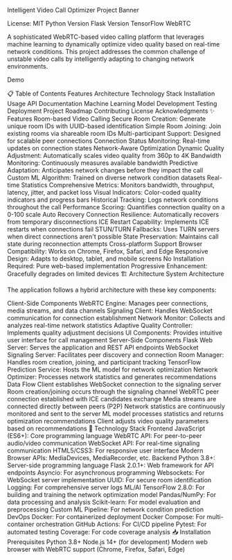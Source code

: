 Intelligent Video Call Optimizer
Project Banner

License: MIT
Python Version
Flask Version
TensorFlow
WebRTC

A sophisticated WebRTC-based video calling platform that leverages machine learning to dynamically optimize video quality based on real-time network conditions. This project addresses the common challenge of unstable video calls by intelligently adapting to changing network environments.

Demo

📋 Table of Contents
Features
Architecture
Technology Stack
Installation
Usage
API Documentation
Machine Learning Model
Development
Testing
Deployment
Project Roadmap
Contributing
License
Acknowledgments
✨ Features
Room-based Video Calling
Secure Room Creation: Generate unique room IDs with UUID-based identification
Simple Room Joining: Join existing rooms via shareable room IDs
Multi-participant Support: Designed for scalable peer connections
Connection Status Monitoring: Real-time updates on connection states
Network-Aware Optimization
Dynamic Quality Adjustment: Automatically scales video quality from 360p to 4K
Bandwidth Monitoring: Continuously measures available bandwidth
Predictive Adaptation: Anticipates network changes before they impact the call
Custom ML Algorithm: Trained on diverse network condition datasets
Real-time Statistics
Comprehensive Metrics: Monitors bandwidth, throughput, latency, jitter, and packet loss
Visual Indicators: Color-coded quality indicators and progress bars
Historical Tracking: Logs network conditions throughout the call
Performance Scoring: Quantifies connection quality on a 0-100 scale
Auto Recovery
Connection Resilience: Automatically recovers from temporary disconnections
ICE Restart Capability: Implements ICE restarts when connections fail
STUN/TURN Fallbacks: Uses TURN servers when direct connections aren't possible
State Preservation: Maintains call state during reconnection attempts
Cross-platform Support
Browser Compatibility: Works on Chrome, Firefox, Safari, and Edge
Responsive Design: Adapts to desktop, tablet, and mobile screens
No Installation Required: Pure web-based implementation
Progressive Enhancement: Gracefully degrades on limited devices
🏗️ Architecture
System Architecture

The application follows a hybrid architecture with these key components:

Client-Side Components
WebRTC Engine: Manages peer connections, media streams, and data channels
Signaling Client: Handles WebSocket communication for connection establishment
Network Monitor: Collects and analyzes real-time network statistics
Adaptive Quality Controller: Implements quality adjustment decisions
UI Components: Provides intuitive user interface for call management
Server-Side Components
Flask Web Server: Serves the application and REST API endpoints
WebSocket Signaling Server: Facilitates peer discovery and connection
Room Manager: Handles room creation, joining, and participant tracking
TensorFlow Prediction Service: Hosts the ML model for network optimization
Network Optimizer: Processes network statistics and generates recommendations
Data Flow
Client establishes WebSocket connection to the signaling server
Room creation/joining occurs through the signaling channel
WebRTC peer connection established with ICE candidates exchange
Media streams are connected directly between peers (P2P)
Network statistics are continuously monitored and sent to the server
ML model processes statistics and returns optimization recommendations
Client adjusts video quality parameters based on recommendations
🔧 Technology Stack
Frontend
JavaScript (ES6+): Core programming language
WebRTC API: For peer-to-peer audio/video communication
WebSocket API: For real-time signaling communication
HTML5/CSS3: For responsive user interface
Modern Browser APIs: MediaDevices, MediaRecorder, etc.
Backend
Python 3.8+: Server-side programming language
Flask 2.0.1+: Web framework for API endpoints
Asyncio: For asynchronous programming
Websockets: For WebSocket server implementation
UUID: For secure room identification
Logging: For comprehensive server logs
ML/AI
TensorFlow 2.8.0: For building and training the network optimization model
Pandas/NumPy: For data processing and analysis
Scikit-learn: For model evaluation and preprocessing
Custom ML Pipeline: For network condition prediction
DevOps
Docker: For containerized deployment
Docker Compose: For multi-container orchestration
GitHub Actions: For CI/CD pipeline
Pytest: For automated testing
Coverage: For code coverage analysis
📥 Installation
Prerequisites
Python 3.8+
Node.js 14+ (for development)
Modern web browser with WebRTC support (Chrome, Firefox, Safari, Edge)
